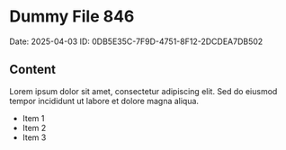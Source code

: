 # Dummy File 846

Date: 2025-04-03
ID: 0DB5E35C-7F9D-4751-8F12-2DCDEA7DB502

## Content

Lorem ipsum dolor sit amet, consectetur adipiscing elit.
Sed do eiusmod tempor incididunt ut labore et dolore magna aliqua.

* Item 1
* Item 2
* Item 3
